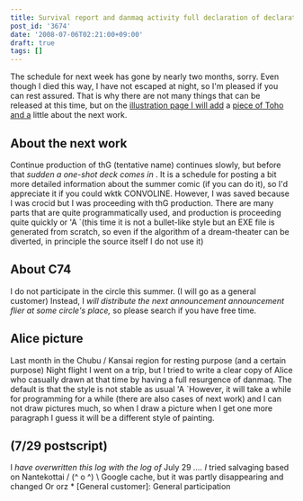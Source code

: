 ```yaml
---
title: Survival report and danmaq activity full declaration of declaration
post_id: '3674'
date: '2008-07-06T02:21:00+09:00'
draft: true
tags: []
---
```


The schedule for next week has gone by nearly two months, sorry. Even though I died this way, I have not escaped at night, so I'm pleased if you can rest assured. That is why there are not many things that can be released at this time, but on the [illustration page I will add](https://danmaq.com/3675) a [piece of Toho and a](https://danmaq.com/3675) little about the next work.

## About the next work

Continue production of thG (tentative name) continues slowly, but before that _sudden a one-shot deck comes in_ . It is a schedule for posting a bit more detailed information about the summer comic (if you can do it), so I'd appreciate it if you could wktk CONVOLINE. However, I was saved because I was crocid but I was proceeding with thG production. There are many parts that are quite programmatically used, and production is proceeding quite quickly or 'A `(this time it is not a bullet-like style but an EXE file is generated from scratch, so even if the algorithm of a dream-theater can be diverted, in principle the source itself I do not use it)

## About C74

I do not participate in the circle this summer. (I will go as a general customer) Instead, I _will distribute the next announcement announcement flier at some circle's place,_ so please search if you have free time.

## Alice picture

Last month in the Chubu / Kansai region for resting purpose (and a certain purpose) Night flight I went on a trip, but I tried to write a clear copy of Alice who casually drawn at that time by having a full resurgence of danmaq. The default is that the style is not stable as usual 'A `However, it will take a while for programming for a while (there are also cases of next work) and I can not draw pictures much, so when I draw a picture when I get one more paragraph I guess it will be a different style of painting.

## (7/29 postscript)

I _have overwritten this log with the log of_ July 29 _.... I_ tried salvaging based on Nantekottai / (^ o ^) \ Google cache, but it was partly disappearing and changed Or orz * \[General customer\]: General participation
